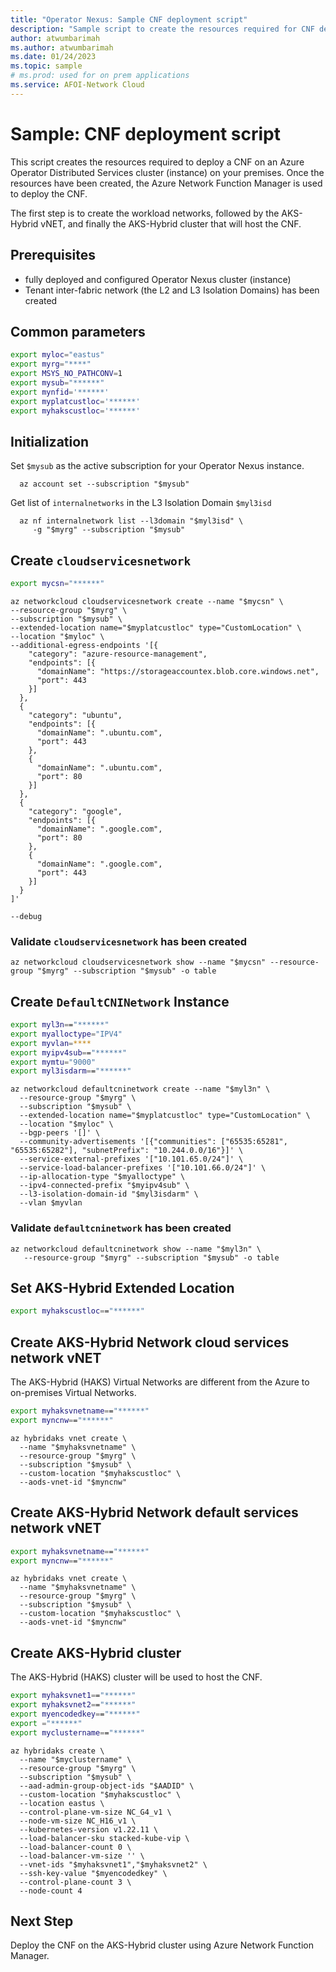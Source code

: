 ```yaml
---
title: "Operator Nexus: Sample CNF deployment script"
description: "Sample script to create the resources required for CNF deployment on Operator Nexus. After the resources have been created, the Azure Network Function Manager is used to deploy the CNF."
author: atwumbarimah
ms.author: atwumbarimah
ms.date: 01/24/2023
ms.topic: sample
# ms.prod: used for on prem applications
ms.service: AFOI-Network Cloud
---
```


# Sample: CNF deployment script

This script creates the resources required to deploy a CNF on an Azure Operator
Distributed Services cluster (instance) on your premises. Once the resources have
been created, the Azure Network Function Manager is used to deploy the CNF.

The first step is to create the workload networks, followed by the AKS-Hybrid
vNET, and finally the AKS-Hybrid cluster that will host the CNF.

## Prerequisites

- fully deployed and configured Operator Nexus cluster
  (instance)
- Tenant inter-fabric network (the L2 and L3 Isolation Domains) has been created

## Common parameters

```bash
export myloc="eastus"
export myrg="****"
export MSYS_NO_PATHCONV=1
export mysub="******"
export mynfid='******'
export myplatcustloc='******'
export myhakscustloc='******'
```

## Initialization

Set `$mysub` as the active subscription for your Operator Nexus instance.

```azurecli
  az account set --subscription "$mysub"
```

Get list of `internalnetworks` in the L3 Isolation Domain `$myl3isd`

```azurecli
  az nf internalnetwork list --l3domain "$myl3isd" \
     -g "$myrg" --subscription "$mysub"
```

## Create `cloudservicesnetwork`

```bash
export mycsn="******"
```

```azurecli
az networkcloud cloudservicesnetwork create --name "$mycsn" \
--resource-group "$myrg" \
--subscription "$mysub" \
--extended-location name="$myplatcustloc" type="CustomLocation" \
--location "$myloc" \
--additional-egress-endpoints '[{
    "category": "azure-resource-management",
    "endpoints": [{
      "domainName": "https://storageaccountex.blob.core.windows.net",
      "port": 443
    }]
  },
  {
    "category": "ubuntu",
    "endpoints": [{
      "domainName": ".ubuntu.com",
      "port": 443
    },
    {
      "domainName": ".ubuntu.com",
      "port": 80
    }]
  },
  {
    "category": "google",
    "endpoints": [{
      "domainName": ".google.com",
      "port": 80
    },
    {
      "domainName": ".google.com",
      "port": 443
    }]
  }
]'

--debug
```

### Validate `cloudservicesnetwork` has been created

```azurecli
az networkcloud cloudservicesnetwork show --name "$mycsn" --resource-group "$myrg" --subscription "$mysub" -o table
```

## Create `DefaultCNINetwork` Instance

```bash
export myl3n=="******"
export myalloctype="IPV4"
export myvlan=****
export myipv4sub=="******"
export mymtu="9000"
export myl3isdarm=="******"
```

```azurecli
az networkcloud defaultcninetwork create --name "$myl3n" \
  --resource-group "$myrg" \
  --subscription "$mysub" \
  --extended-location name="$myplatcustloc" type="CustomLocation" \
  --location "$myloc" \
  --bgp-peers '[]' \
  --community-advertisements '[{"communities": ["65535:65281", "65535:65282"], "subnetPrefix": "10.244.0.0/16"}]' \
  --service-external-prefixes '["10.101.65.0/24"]' \
  --service-load-balancer-prefixes '["10.101.66.0/24"]' \
  --ip-allocation-type "$myalloctype" \
  --ipv4-connected-prefix "$myipv4sub" \
  --l3-isolation-domain-id "$myl3isdarm" \
  --vlan $myvlan
```

### Validate `defaultcninetwork` has been created

```azurecli
az networkcloud defaultcninetwork show --name "$myl3n" \
   --resource-group "$myrg" --subscription "$mysub" -o table
```

## Set AKS-Hybrid Extended Location

```bash
export myhakscustloc=="******"
```

## Create AKS-Hybrid Network cloud services network vNET

The AKS-Hybrid (HAKS) Virtual Networks are different from the Azure to on-premises Virtual Networks.

```bash
export myhaksvnetname=="******"
export myncnw=="******"
```

```azurecli
az hybridaks vnet create \
  --name "$myhaksvnetname" \
  --resource-group "$myrg" \
  --subscription "$mysub" \
  --custom-location "$myhakscustloc" \
  --aods-vnet-id "$myncnw"
```

## Create AKS-Hybrid Network default services network vNET

```bash
export myhaksvnetname=="******"
export myncnw=="******"
```

```azurecli
az hybridaks vnet create \
  --name "$myhaksvnetname" \
  --resource-group "$myrg" \
  --subscription "$mysub" \
  --custom-location "$myhakscustloc" \
  --aods-vnet-id "$myncnw"
```

## Create AKS-Hybrid cluster

The AKS-Hybrid (HAKS) cluster will be used to host the CNF.

```bash
export myhaksvnet1=="******"
export myhaksvnet2=="******"
export myencodedkey=="******"
export ="******"
export myclustername=="******"
```

```azurecli
az hybridaks create \
  --name "$myclustername" \
  --resource-group "$myrg" \
  --subscription "$mysub" \
  --aad-admin-group-object-ids "$AADID" \
  --custom-location "$myhakscustloc" \
  --location eastus \
  --control-plane-vm-size NC_G4_v1 \
  --node-vm-size NC_H16_v1 \
  --kubernetes-version v1.22.11 \
  --load-balancer-sku stacked-kube-vip \
  --load-balancer-count 0 \
  --load-balancer-vm-size '' \
  --vnet-ids "$myhaksvnet1","$myhaksvnet2" \
  --ssh-key-value "$myencodedkey" \
  --control-plane-count 3 \
  --node-count 4
```

## Next Step

Deploy the CNF on the AKS-Hybrid cluster using Azure Network Function Manager.
